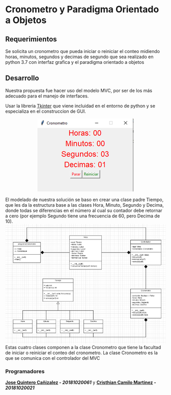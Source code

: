 # Cronometro y Paradigma Orientado a Objetos
## Requerimientos
Se solicita un cronometro que pueda iniciar o reiniciar el conteo midiendo horas, minutos, segundos y decimas de segundo que sea realizado en python 3.7 con interfaz grafica y el paradigma orientado a objetos

## Desarrollo
Nuestra propuesta fue hacer uso del modelo MVC, por ser de los más adecuado para el manejo de interfaces.

Usar la libreria [Tkinter](https://docs.python.org/2/library/tk.html) que viene incluidad en el entorno de python y se especializa en el construccion de GUI.

<p align="center">
  <img src="https://github.com/JQuinteroC/Poo_Cronometro/blob/master/UML/Programa.png" alt="GUI">
</p>

El modelado de nuestra solución se baso en crear una clase padre Tiempo, que les da la estructura base a las clases Hora, Minuto, Segundo y Decima, donde todas se diferencias en el número al cual su contador debe retornar a cero (por ejemplo Segundo tiene una frecuencia de 60, pero Decima de 10). 
![Modelo UML](/UML/uml1.png 'Modelo UML')
Estas cuatro clases componen a la clase Cronometro que tiene la facultad de iniciar o reiniciar el conteo del cronometro. La clase Cronometro es la que se comunica con el controlador del MVC

### Programadores
**[Jose Quintero Cañizalez](https://github.com/JQuinteroC) - *20181020061*** y **[Cristhian Camilo Martinez](https://github.com/Moitas500) - *20181020021***
